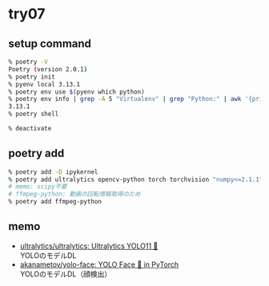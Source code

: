# try07

## setup command

```bash
% poetry -V
Poetry (version 2.0.1)
% poetry init
% pyenv local 3.13.1
% poetry env use $(pyenv which python)
% poetry env info | grep -A 5 "Virtualenv" | grep "Python:" | awk '{print $2}'
3.13.1
% poetry shell

% deactivate
```

## poetry add

```bash
% poetry add -D ipykernel
% poetry add ultralytics opencv-python torch torchvision "numpy<=2.1.1" scipy
# memo: scipy不要
# ffmpeg-python: 動画の回転情報取得のため
% poetry add ffmpeg-python
```

## memo

- [ultralytics/ultralytics: Ultralytics YOLO11 🚀](https://github.com/ultralytics/ultralytics)  
  YOLOのモデルDL
- [akanametov/yolo-face: YOLO Face 🚀 in PyTorch](https://github.com/akanametov/yolo-face?tab=readme-ov-file)  
  YOLOのモデルDL（顔検出）
